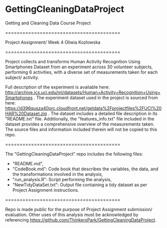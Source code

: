 # GettingCleaningDataProject
Getting and Cleaning Data Course Project

========================================

Project Assignment/ Week 4 
Oliwia Kozlowska

========================================

Project collects and transforms Human Activity Recognition Using Smartphones Dataset 
from an experiment across 30 volunteer subjects, performing 6 activities, 
with a diverse set of measurements taken for each subject/ activity.

Full description of the experiment is available here: 
http://archive.ics.uci.edu/ml/datasets/Human+Activity+Recognition+Using+Smartphones .
The experiment dataset used in the project is sourced from here: 
https://d396qusza40orc.cloudfront.net/getdata%2Fprojectfiles%2FUCI%20HAR%20Dataset.zip . 
The dataset includes a detailed file description in its "README.txt" file.
Additionally, the "features_info.txt" file included in the dataset 
provides a comprehensive overview of the measurements taken.
The source files and information included therein will not be copied to this repo.

========================================

The "GettingCleaningDataProject" repo includes the following files:

- "README.md",
- "CodeBook.md": Code book that describes the variables, the data, and the transformations involved in the analysis,
- "run_analysis.R": Script performing the analysis,
- "NewTidyDataSet.txt": Output file containing a tidy dataset as per Project Assignment instructions.

========================================

Repo is made public for the purpose of Project Assignment submission/ evaluation.
Other uses of this analysis must be acknowledged by referencing 
https://github.com/ThinkersPark/GettingCleaningDataProject.

